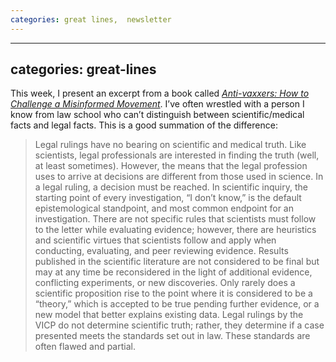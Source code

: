 ```yaml
---
categories: great lines,  newsletter
---
```


---
categories: great-lines
---

This week, I present an excerpt from a book called _[Anti-vaxxers: How to Challenge a Misinformed Movement](https://mitpress.mit.edu/books/anti-vaxxers)_. I’ve often wrestled with a person I know from law school who can’t distinguish between scientific/medical facts and legal facts. This is a good summation of the difference:

> Legal rulings have no bearing on scientific and medical truth. Like scientists, legal professionals are interested in finding the truth (well, at least sometimes). However, the means that the legal profession uses to arrive at decisions are different from those used in science. In a legal ruling, a decision must be reached. In scientific inquiry, the starting point of every investigation, “I don’t know,” is the default epistemological standpoint, and most common endpoint for an investigation. There are not specific rules that scientists must follow to the letter while evaluating evidence; however, there are heuristics and scientific virtues that scientists follow and apply when conducting, evaluating, and peer reviewing evidence. Results published in the scientific literature are not considered to be final but may at any time be reconsidered in the light of additional evidence, conflicting experiments, or new discoveries. Only rarely does a scientific proposition rise to the point where it is considered to be a “theory,” which is accepted to be true pending further evidence, or a new model that better explains existing data. Legal rulings by the VICP do not determine scientific truth; rather, they determine if a case presented meets the standards set out in law. These standards are often flawed and partial.